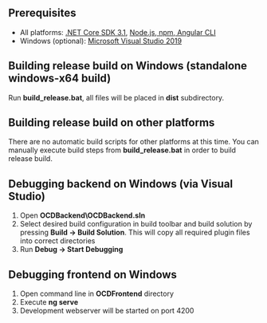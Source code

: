 ## Prerequisites
* All platforms: [.NET Core SDK 3.1](https://dotnet.microsoft.com/download/dotnet-core/3.1), [Node.js, npm, Angular CLI](https://angular.io/guide/setup-local)
* Windows (optional): [Microsoft Visual Studio 2019](https://visualstudio.microsoft.com/en/vs/)

## Building release build on Windows (standalone windows-x64 build)
Run **build_release.bat**, all files will be placed in **dist** subdirectory.

## Building release build on other platforms
There are no automatic build scripts for other platforms at this time. You can manually execute build steps from **build_release.bat** in order to build release build.

## Debugging backend on Windows (via Visual Studio)
1. Open **OCDBackend\OCDBackend.sln**
2. Select desired build configuration in build toolbar and build solution by pressing **Build -> Build Solution**. This will copy all required plugin files into correct directories
3. Run **Debug -> Start Debugging**

## Debugging frontend on Windows
1. Open command line in **OCDFrontend** directory
2. Execute **ng serve**
3. Development webserver will be started on port 4200